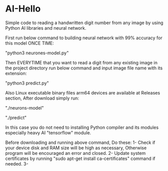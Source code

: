 # AI-Hello
Simple code to reading a handwritten digit number from any image by using Python AI libraries and neural network.

First run below command to building neural network with 99% accuracy for this model ONCE TIME:

"python3 neurones-model.py"

Then EVERYTIME that you want to read a digit from any existing image in the project directory run below command and input image file name with its extension:

"python3 predict.py"

Also Linux executable binary files arm64 devices are available at Releases section, After download simply run:

"./neurons-model"

"./predict"

In this case you do not need to installing Python compiler and its modules especially heavy AI "tensorflow" module.

Before downloading and running above command, Do these:
1- Check if your device disk and RAM size will be high as necessary, Otherwise program will be encouraged an error and closed.
2- Update system certificates by running "sudo apt-get install ca-certificates" command if needed.
3- 
